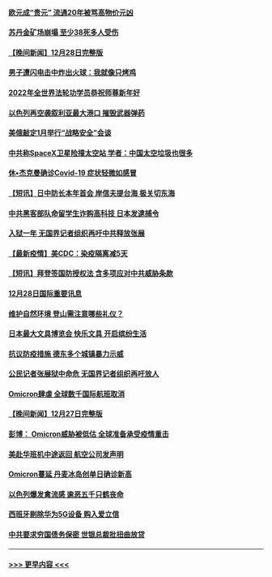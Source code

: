 #### [欧元成“贵元” 流通20年被骂高物价元凶](../pages/prog202/a103305743.md?t=12291650) 
#### [苏丹金矿场崩塌 至少38死多人受伤](../pages/prog202/a103305690.md?t=12291650) 
#### [【晚间新闻】12月28日完整版](../pages/prog202/a103305561.md?t=12291650) 
#### [男子遭闪电击中炸出火球：我就像只烤鸡](../pages/prog202/a103304866.md?t=12291650) 
#### [2022年全世界法轮功学员恭祝师尊新年好](../pages/prog202/a103305495.md?t=12291650) 
#### [以色列再空袭叙利亚最大港口 摧毁武器弹药](../pages/prog202/a103305368.md?t=12291650) 
#### [美俄敲定1月举行“战略安全”会谈](../pages/prog202/a103305384.md?t=12291650) 
#### [中共称SpaceX卫星险撞太空站 学者：中国太空垃圾也很多](../pages/prog202/a103305386.md?t=12291650) 
#### [休•杰克曼确诊Covid-19 症状轻微如感冒](../pages/prog202/a103305304.md?t=12291650) 
#### [【短讯】日中防长本年首会 岸信夫提台海 极关切东海](../pages/prog202/a103305156.md?t=12291650) 
#### [中共黑客部队命留学生诈购高科技 日本发逮捕令](../pages/prog202/a103305146.md?t=12291650) 
#### [入狱一年 无国界记者组织再吁中共释放张展](../pages/prog202/a103305179.md?t=12291650) 
#### [【最新疫情】美CDC：染疫隔离减5天](../pages/prog202/a103305167.md?t=12291650) 
#### [【短讯】拜登签国防授权法 含多项应对中共威胁条款](../pages/prog202/a103305158.md?t=12291650) 
#### [12月28日国际重要讯息](../pages/prog202/a103304955.md?t=12291650) 
#### [维护自然环境 登山需注意哪些礼仪？](../pages/prog202/a103304941.md?t=12291650) 
#### [日本最大文具博览会 快乐文具 开启缤纷生活](../pages/prog202/a103304933.md?t=12291650) 
#### [抗议防疫措施 德东多个城镇暴力示威](../pages/prog202/a103304838.md?t=12291650) 
#### [公民记者张展狱中命危 无国界记者组织再吁放人](../pages/prog202/a103304827.md?t=12291650) 
#### [Omicron肆虐 全球数千国际航班取消](../pages/prog202/a103304736.md?t=12291650) 
#### [【晚间新闻】12月27日完整版](../pages/prog202/a103304702.md?t=12291650) 
#### [彭博： Omicron威胁被低估 全球准备承受疫情重击](../pages/prog202/a103304565.md?t=12291650) 
#### [美赴华班机中途返回 航空公司发声明](../pages/prog202/a103304690.md?t=12291650) 
#### [Omicron蔓延 丹麦冰岛创单日确诊新高](../pages/prog202/a103304695.md?t=12291650) 
#### [以色列爆发禽流感 逾恶五千只鹤丧命](../pages/prog202/a103304653.md?t=12291650) 
#### [西班牙剔除华为5G设备 购入爱立信](../pages/prog202/a103304530.md?t=12291650) 
#### [中共要求穷国债务保密 世银总裁批扭曲放贷](../pages/prog202/a103304500.md?t=12291650) 

----
#### [ >>> 更早内容 <<< ](../indexes/prog202-earlier.md)
